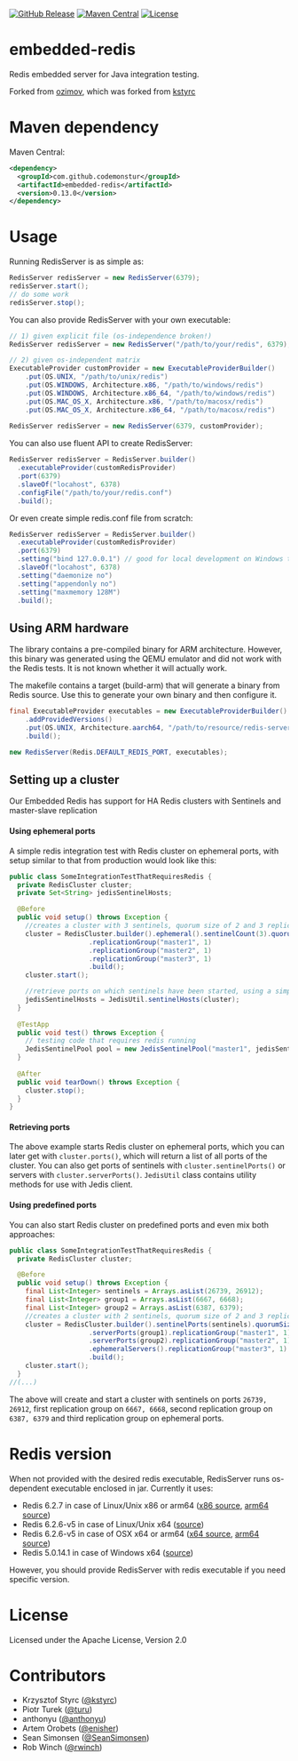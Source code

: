 [![GitHub Release](https://img.shields.io/github/release/codemonstur/embedded-redis.svg)](https://github.com/codemonstur/embedded-redis/releases)
[![Maven Central](https://maven-badges.herokuapp.com/maven-central/com.github.codemonstur/embedded-redis/badge.svg)](http://mvnrepository.com/artifact/com.github.codemonstur/embedded-redis)
[![License](https://img.shields.io/badge/License-Apache%202.0-blue.svg)](https://opensource.org/licenses/Apache-2.0)

embedded-redis
==============

Redis embedded server for Java integration testing.

Forked from [ozimov](https://github.com/ozimov/embedded-redis),
which was forked from [kstyrc](https://github.com/kstyrc/embedded-redis)

Maven dependency
==============

Maven Central:
```xml
<dependency>
  <groupId>com.github.codemonstur</groupId>
  <artifactId>embedded-redis</artifactId>
  <version>0.13.0</version>
</dependency>
```

Usage
==============

Running RedisServer is as simple as:
```java
RedisServer redisServer = new RedisServer(6379);
redisServer.start();
// do some work
redisServer.stop();
```

You can also provide RedisServer with your own executable:
```java
// 1) given explicit file (os-independence broken!)
RedisServer redisServer = new RedisServer("/path/to/your/redis", 6379);

// 2) given os-independent matrix
ExecutableProvider customProvider = new ExecutableProviderBuilder()
    .put(OS.UNIX, "/path/to/unix/redis")
    .put(OS.WINDOWS, Architecture.x86, "/path/to/windows/redis")
    .put(OS.WINDOWS, Architecture.x86_64, "/path/to/windows/redis")
    .put(OS.MAC_OS_X, Architecture.x86, "/path/to/macosx/redis")
    .put(OS.MAC_OS_X, Architecture.x86_64, "/path/to/macosx/redis")
  
RedisServer redisServer = new RedisServer(6379, customProvider);
```

You can also use fluent API to create RedisServer:
```java
RedisServer redisServer = RedisServer.builder()
  .executableProvider(customRedisProvider)
  .port(6379)
  .slaveOf("locahost", 6378)
  .configFile("/path/to/your/redis.conf")
  .build();
```

Or even create simple redis.conf file from scratch:
```java
RedisServer redisServer = RedisServer.builder()
  .executableProvider(customRedisProvider)
  .port(6379)
  .setting("bind 127.0.0.1") // good for local development on Windows to prevent security popups
  .slaveOf("locahost", 6378)
  .setting("daemonize no")
  .setting("appendonly no")
  .setting("maxmemory 128M")
  .build();
```

## Using ARM hardware

The library contains a pre-compiled binary for ARM architecture.
However, this binary was generated using the QEMU emulator and did not work with the Redis tests.
It is not known whether it will actually work.

The makefile contains a target (build-arm) that will generate a binary from Redis source.
Use this to generate your own binary and then configure it.

```java
final ExecutableProvider executables = new ExecutableProviderBuilder()
    .addProvidedVersions()
    .put(OS.UNIX, Architecture.aarch64, "/path/to/resource/redis-server-arm")
    .build();

new RedisServer(Redis.DEFAULT_REDIS_PORT, executables);
```

## Setting up a cluster

Our Embedded Redis has support for HA Redis clusters with Sentinels and master-slave replication

#### Using ephemeral ports
A simple redis integration test with Redis cluster on ephemeral ports, with setup similar to that from production would look like this:
```java
public class SomeIntegrationTestThatRequiresRedis {
  private RedisCluster cluster;
  private Set<String> jedisSentinelHosts;

  @Before
  public void setup() throws Exception {
    //creates a cluster with 3 sentinels, quorum size of 2 and 3 replication groups, each with one master and one slave
    cluster = RedisCluster.builder().ephemeral().sentinelCount(3).quorumSize(2)
                    .replicationGroup("master1", 1)
                    .replicationGroup("master2", 1)
                    .replicationGroup("master3", 1)
                    .build();
    cluster.start();

    //retrieve ports on which sentinels have been started, using a simple Jedis utility class
    jedisSentinelHosts = JedisUtil.sentinelHosts(cluster);
  }
  
  @TestApp
  public void test() throws Exception {
    // testing code that requires redis running
    JedisSentinelPool pool = new JedisSentinelPool("master1", jedisSentinelHosts);
  }
  
  @After
  public void tearDown() throws Exception {
    cluster.stop();
  }
}
```

#### Retrieving ports
The above example starts Redis cluster on ephemeral ports, which you can later get with ```cluster.ports()```,
which will return a list of all ports of the cluster. You can also get ports of sentinels with ```cluster.sentinelPorts()```
or servers with ```cluster.serverPorts()```. ```JedisUtil``` class contains utility methods for use with Jedis client.

#### Using predefined ports
You can also start Redis cluster on predefined ports and even mix both approaches:
```java
public class SomeIntegrationTestThatRequiresRedis {
  private RedisCluster cluster;

  @Before
  public void setup() throws Exception {
    final List<Integer> sentinels = Arrays.asList(26739, 26912);
    final List<Integer> group1 = Arrays.asList(6667, 6668);
    final List<Integer> group2 = Arrays.asList(6387, 6379);
    //creates a cluster with 2 sentinels, quorum size of 2 and 3 replication groups, each with one master and one slave
    cluster = RedisCluster.builder().sentinelPorts(sentinels).quorumSize(2)
                    .serverPorts(group1).replicationGroup("master1", 1)
                    .serverPorts(group2).replicationGroup("master2", 1)
                    .ephemeralServers().replicationGroup("master3", 1)
                    .build();
    cluster.start();
  }
//(...)
```
The above will create and start a cluster with sentinels on ports ```26739, 26912```, first replication group on ```6667, 6668```,
second replication group on ```6387, 6379``` and third replication group on ephemeral ports.

Redis version
==============

When not provided with the desired redis executable, RedisServer runs os-dependent executable enclosed in jar. Currently it uses:
- Redis 6.2.7 in case of Linux/Unix x86 or arm64 ([x86 source](https://github.com/signalapp/embedded-redis/blob/2aee2439c3314dba5d03a09dda1897d891f774b3/src/main/resources/redis-server-6.2.7-linux-386), [arm64 source](https://github.com/signalapp/embedded-redis/blob/2aee2439c3314dba5d03a09dda1897d891f774b3/src/main/resources/redis-server-6.2.7-linux-arm64))
- Redis 6.2.6-v5 in case of Linux/Unix x64 ([source](https://packages.redis.io/redis-stack/redis-stack-server-6.2.6-v5.jammy.x86_64.tar.gz))
- Redis 6.2.6-v5 in case of OSX x64 or arm64 ([x64 source](https://packages.redis.io/redis-stack/redis-stack-server-6.2.6-v5.catalina.x86_64.zip), [arm64 source](https://packages.redis.io/redis-stack/redis-stack-server-6.2.6-v5.monterey.arm64.zip))
- Redis 5.0.14.1 in case of Windows x64 ([source](https://github.com/tporadowski/redis/releases/tag/v5.0.14.1))

However, you should provide RedisServer with redis executable if you need specific version.


License
==============
Licensed under the Apache License, Version 2.0


Contributors
==============
 * Krzysztof Styrc ([@kstyrc](http://github.com/kstyrc))
 * Piotr Turek ([@turu](http://github.com/turu))
 * anthonyu ([@anthonyu](http://github.com/anthonyu))
 * Artem Orobets ([@enisher](http://github.com/enisher))
 * Sean Simonsen ([@SeanSimonsen](http://github.com/SeanSimonsen))
 * Rob Winch ([@rwinch](http://github.com/rwinch))
